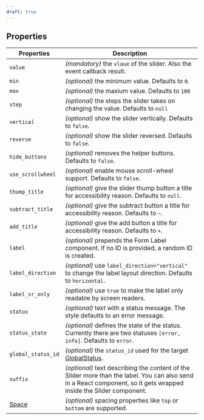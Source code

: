 ```yaml
---
draft: true
---
```


## Properties

| Properties                                      | Description                                                                                                                                                         |
| ----------------------------------------------- | ------------------------------------------------------------------------------------------------------------------------------------------------------------------- |
| `value`                                         | _(mandatory)_ the `vlaue` of the slider. Also the event callback result.                                                                                            |
| `min`                                           | _(optional)_ the minimum value. Defaults to `0`.                                                                                                                    |
| `max`                                           | _(optional)_ the maxium value. Defaults to `100`                                                                                                                    |
| `step`                                          | _(optional)_ the steps the slider takes on changing the value. Defaults to `null`                                                                                   |
| `vertical`                                      | _(optional)_ show the slider vertically. Defaults to `false`.                                                                                                       |
| `reverse`                                       | _(optional)_ show the slider reversed. Defaults to `false`.                                                                                                         |
| `hide_buttons`                                  | _(optional)_ removes the helper buttons. Defaults to `false`.                                                                                                       |
| `use_scrollwheel`                               | _(optional)_ enable mouse scroll-wheel support. Defaults to `false`.                                                                                                |
| `thump_title`                                   | _(optional)_ give the slider thump button a title for accessibility reason. Defaults to `null`.                                                                     |
| `subtract_title`                                | _(optional)_ give the subtract button a title for accessibility reason. Defaults to `−`.                                                                            |
| `add_title`                                     | _(optional)_ give the add button a title for accessibility reason. Defaults to `+`.                                                                                 |
| `label`                                         | _(optional)_ prepends the Form Label component. If no ID is provided, a random ID is created.                                                                       |
| `label_direction`                               | _(optional)_ use `label_direction="vertical"` to change the label layout direction. Defaults to `horizontal`.                                                       |
| `label_sr_only`                                 | _(optional)_ use `true` to make the label only readable by screen readers.                                                                                          |
| `status`                                        | _(optional)_ text with a status message. The style defaults to an error message.                                                                                    |
| `status_state`                                  | _(optional)_ defines the state of the status. Currently there are two statuses `[error, info]`. Defaults to `error`.                                                |
| `global_status_id`                              | _(optional)_ the `status_id` used for the target [GlobalStatus](/uilib/components/global-status).                                                                   |
| `suffix`                                        | _(optional)_ text describing the content of the Slider more than the label. You can also send in a React component, so it gets wrapped inside the Slider component. |
| [Space](/uilib/components/space#tab-properties) | _(optional)_ spacing properties like `top` or `bottom` are supported.                                                                                               |
